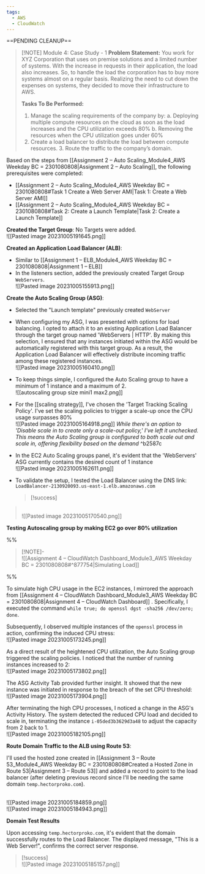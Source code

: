 ```yaml
---
tags:
  - AWS
  - CloudWatch
---
```

==PENDING CLEANUP==
 

> [!NOTE] Module 4: Case Study - 1
> **Problem Statement:** 
> You work for XYZ Corporation that uses on premise solutions and a limited number of systems. With the increase in requests in their application, the load also increases. So, to handle the load the corporation has to buy more systems almost on a regular basis. Realizing the need to cut down the expenses on systems, they decided to move their infrastructure to AWS. 
> 
> **Tasks To Be Performed:** 
> 1. Manage the scaling requirements of the company by: 
>    a. Deploying multiple compute resources on the cloud as soon as the load increases and the CPU utilization exceeds 80% 
>    b. Removing the resources when the CPU utilization goes under 60% 
> 2. Create a load balancer to distribute the load between compute resources. 3. Route the traffic to the company’s domain.

Based on the steps from [[Assignment 2 – Auto Scaling_Module4_AWS Weekday BC = 2301080808|Assignment 2 – Auto Scaling]], the following prerequisites were completed:
- [[Assignment 2 – Auto Scaling_Module4_AWS Weekday BC = 2301080808#Task 1 Create a Web Server AMI|Task 1: Create a Web Server AMI]]
- [[Assignment 2 – Auto Scaling_Module4_AWS Weekday BC = 2301080808#Task 2: Create a Launch Template|Task 2: Create a Launch Template]]

**Created the Target Group**: No Targets were added.
<br>![[Pasted image 20231005191645.png]]

**Created an Application Load Balancer (ALB)**:
- Similar to [[Assignment 1 – ELB_Module4_AWS Weekday BC = 2301080808|Assignment 1 – ELB]]
- In the listeners section, added the previously created Target Group `WebServers`.
  <br>![[Pasted image 20231005155913.png]]

**Create the Auto Scaling Group (ASG)**:
- Selected the "Launch template" previously created `WebServer`

- When configuring my ASG, I was presented with options for load balancing. I opted to attach it to an existing Application Load Balancer through the target group named 'WebServers | HTTP'. By making this selection, I ensured that any instances initiated within the ASG would be automatically registered with this target group. As a result, the Application Load Balancer will effectively distribute incoming traffic among these registered instances.
  <br>![[Pasted image 20231005160410.png]]

- To keep things simple, I configured the Auto Scaling group to have a minimum of 1 instance and a maximum of 2.
  <br>![[autoscaling group  size mini1 max2.png]]

- For the [[scaling strategy]], I've chosen the 'Target Tracking Scaling Policy'. I've set the scaling policies to trigger a scale-up once the CPU usage surpasses 80%
  <br>![[Pasted image 20231005164918.png]]
  *While there's an option to 'Disable scale in to create only a scale-out policy,' I've left it unchecked. This means the Auto Scaling group is configured to both scale out and scale in, offering flexibility based on the demand* ^b2587c

- In the EC2 Auto Scaling groups panel, it's evident that the 'WebServers' ASG currently contains the desired count of 1 instance
  <br>![[Pasted image 20231005162611.png]]


- To validate the setup, I tested the Load Balancer using the DNS link: `LoadBalancer-2130920093.us-east-1.elb.amazonaws.com`
  > [!success]
> <br>![[Pasted image 20231005170540.png]]

**Testing Autoscaling group by making EC2 go over 80% utilization** 

%%
> [!NOTE]-
> <br>![[Assignment 4 – CloudWatch Dashboard_Module3_AWS Weekday BC = 2301080808#^877754|Simulating Load]]
> 

%%

To simulate high CPU usage in the EC2 instances, I mirrored the approach from [[Assignment 4 – CloudWatch Dashboard_Module3_AWS Weekday BC = 2301080808|Assignment 4 – CloudWatch Dashboard]] . Specifically, I executed the command `while true; do openssl dgst -sha256 /dev/zero; done`.

Subsequently, I observed multiple instances of the `openssl` process in action, confirming the induced CPU stress:
<br>![[Pasted image 20231005173245.png]]

As a direct result of the heightened CPU utilization, the Auto Scaling group triggered the scaling policies. I noticed that the number of running instances increased to 2:
<br>![[Pasted image 20231005173802.png]]

The ASG Activity Tab provided further insight. It showed that the new instance was initiated in response to the breach of the set CPU threshold:
<br>![[Pasted image 20231005173904.png]]

After terminating the high CPU processes, I noticed a change in the ASG's Activity History. The system detected the reduced CPU load and decided to scale in, terminating the instance `i-05ded3b3629d3a48` to adjust the capacity from 2 back to 1.
<br>![[Pasted image 20231005182105.png]]



**Route Domain Traffic to the ALB using Route 53**:
    
I'll used the hosted zone created in [[Assignment 3 – Route 53_Module4_AWS Weekday BC = 2301080808#Created a Hosted Zone in Route 53|Assignment 3 – Route 53]] and added a record to point to the load balancer (after deleting previous record since I'll be needing the same domain `temp.hectorproko.com`).

<br>![[Pasted image 20231005184859.png]]<br>![[Pasted image 20231005184943.png]]

**Domain Test Results**

Upon accessing `temp.hectorproko.com`, it's evident that the domain successfully routes to the Load Balancer. The displayed message, "This is a Web Server!", confirms the correct server response.

> [!success]
> <br>![[Pasted image 20231005185157.png]]



